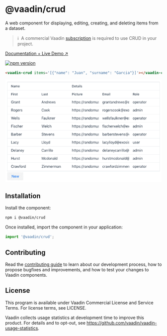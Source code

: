 # @vaadin/crud

A web component for displaying, editing, creating, and deleting items from a dataset.

> ℹ️&nbsp; A commercial Vaadin [subscription](https://vaadin.com/pricing) is required to use CRUD in your project.

[Documentation + Live Demo ↗](https://vaadin.com/docs/latest/components/crud)

[![npm version](https://badgen.net/npm/v/@vaadin/crud)](https://www.npmjs.com/package/@vaadin/crud)

```html
<vaadin-crud items='[{"name": "Juan", "surname": "Garcia"}]'></vaadin-crud>
```

[<img src="https://raw.githubusercontent.com/vaadin/web-components/main/packages/crud/screenshot.gif" width="702" alt="Screenshot of vaadin-crud">](https://vaadin.com/docs/latest/components/crud)

## Installation

Install the component:

```sh
npm i @vaadin/crud
```

Once installed, import the component in your application:

```js
import '@vaadin/crud';
```

## Contributing

Read the [contributing guide](https://vaadin.com/docs/latest/contributing) to learn about our development process, how to propose bugfixes and improvements, and how to test your changes to Vaadin components.

## License

This program is available under Vaadin Commercial License and Service Terms. For license terms, see LICENSE.

Vaadin collects usage statistics at development time to improve this product.
For details and to opt-out, see https://github.com/vaadin/vaadin-usage-statistics.
